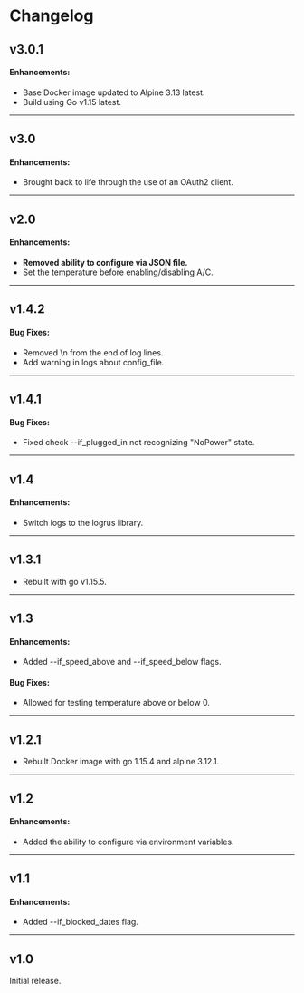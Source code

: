 # Changelog

## v3.0.1

#### Enhancements:

* Base Docker image updated to Alpine 3.13 latest.
* Build using Go v1.15 latest.

---

## v3.0

#### Enhancements:

* Brought back to life through the use of an OAuth2 client.

---

## v2.0

#### Enhancements:

* **Removed ability to configure via JSON file.**
* Set the temperature before enabling/disabling A/C.

---

## v1.4.2

#### Bug Fixes:

* Removed \n from the end of log lines.
* Add warning in logs about config_file.

---

## v1.4.1

#### Bug Fixes:

* Fixed check --if_plugged_in not recognizing "NoPower" state.

---

## v1.4

#### Enhancements:

* Switch logs to the logrus library.

---

## v1.3.1

* Rebuilt with go v1.15.5.

---

## v1.3

#### Enhancements:

* Added --if_speed_above and --if_speed_below flags.

#### Bug Fixes:

* Allowed for testing temperature above or below 0.

---

## v1.2.1

* Rebuilt Docker image with go 1.15.4 and alpine 3.12.1.

---

## v1.2

#### Enhancements:

* Added the ability to configure via environment variables.

---

## v1.1

#### Enhancements:

* Added --if_blocked_dates flag.

---

## v1.0

Initial release.

